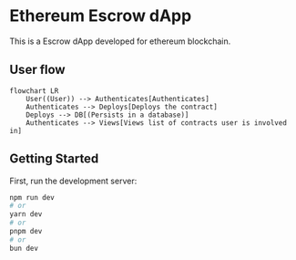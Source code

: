# Ethereum Escrow dApp
This is a Escrow dApp developed for ethereum blockchain.

## User flow

```mermaid
flowchart LR
    User((User)) --> Authenticates[Authenticates]
    Authenticates --> Deploys[Deploys the contract]
    Deploys --> DB[(Persists in a database)]
    Authenticates --> Views[Views list of contracts user is involved in]
```
## Getting Started

First, run the development server:

```bash
npm run dev
# or
yarn dev
# or
pnpm dev
# or
bun dev
```
